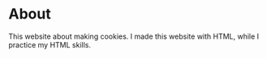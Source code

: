 # About

This website about making cookies. I made this website with HTML, while I practice my HTML skills.
